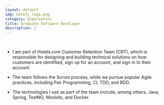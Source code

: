```yaml
---
layout: default
img: hotels_logo.png
category: Experiences
title: Graduate Software Developer
description: |
---
```


<br>

* I am part of Hotels.com Customer Retention Team (CRT), which is responsible for designing and building technical solutions on how customers are identified, sign up for an account, and sign in to their account.

* The team follows the Scrum process, while we pursue popular Agile practices, including Pair Programming, CI, TDD, and BDD.

* The technologies I use as part of the team include, among others, Java, Spring, TestNG, Mockito, and Docker.
